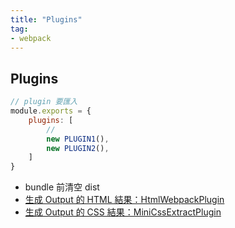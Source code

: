 ```yaml
---
title: "Plugins"
tag: 
- webpack
---
```


##  Plugins
```js
// plugin 要匯入
module.exports = {
	plugins: [
		// 
		new PLUGIN1(),
		new PLUGIN2(),
	]
}
```
- bundle 前清空 dist
- [生成 Output 的 HTML 結果：HtmlWebpackPlugin](生成%20Output%20的%20HTML%20結果：HtmlWebpackPlugin.md)
- [生成 Output 的 CSS 結果：MiniCssExtractPlugin](生成%20Output%20的%20CSS%20結果：MiniCssExtractPlugin.md)